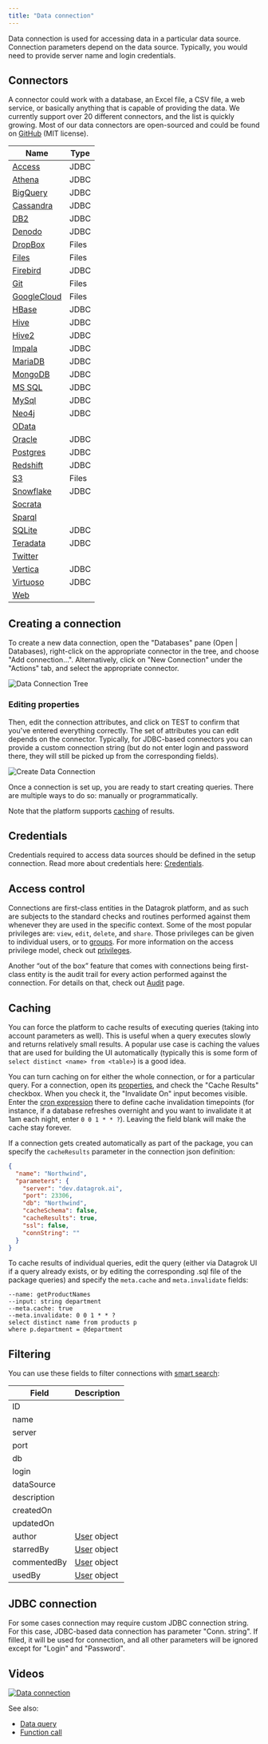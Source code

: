 ```yaml
---
title: "Data connection"
---
```


Data connection is used for accessing data in a particular data source. Connection parameters depend on the data source.
Typically, you would need to provide server name and login credentials.

## Connectors

A connector could work with a database, an Excel file, a CSV file, a web service, or basically anything that is capable
of providing the data. We currently support over 20 different connectors, and the list is quickly growing. Most of our
data connectors are open-sourced and could be found on
[GitHub](https://github.com/datagrok-ai/public/tree/master/connectors) (MIT license).

| Name                                     | Type  |
|------------------------------------------|-------|
| [Access](connectors/access.md)           | JDBC  |
| [Athena](connectors/athena.md)           | JDBC  |
| [BigQuery](connectors/bigquery.md)       | JDBC  |
| [Cassandra](connectors/cassandra.md)     | JDBC  |
| [DB2](connectors/db2.md)                 | JDBC  |
| [Denodo](connectors/denodo.md)           | JDBC  |
| [DropBox](connectors/dropbox.md)         | Files |
| [Files](connectors/files.md)             | Files |
| [Firebird](connectors/firebird.md)       | JDBC  |
| [Git](connectors/git.md)                 | Files |
| [GoogleCloud](connectors/googlecloud.md) | Files |
| [HBase](connectors/hbase.md)             | JDBC  |
| [Hive](connectors/hive.md)               | JDBC  |
| [Hive2](connectors/hive2.md)             | JDBC  |
| [Impala](connectors/impala.md)           | JDBC  |
| [MariaDB](connectors/mariadb.md)         | JDBC  |
| [MongoDB](connectors/mongodb.md)         | JDBC  |
| [MS SQL](connectors/mssql.md)            | JDBC  |
| [MySql](connectors/mysql.md)             | JDBC  |
| [Neo4j](connectors/neo4j.md)             | JDBC  |
| [OData](connectors/odata.md)             |       |
| [Oracle](connectors/oracle.md)           | JDBC  |
| [Postgres](connectors/postgres.md)       | JDBC  |
| [Redshift](connectors/redshift.md)       | JDBC  |
| [S3](connectors/s3.md)                   | Files |
| [Snowflake](connectors/snowflake.md)     | JDBC  |
| [Socrata](connectors/socrata.md)         |       |
| [Sparql](connectors/sparql.md)           |       |
| [SQLite](connectors/sqlite.md)           | JDBC  |
| [Teradata](connectors/teradata.md)       | JDBC  |
| [Twitter](connectors/twitter.md)         |       |
| [Vertica](connectors/vertica.md)         | JDBC  |
| [Virtuoso](connectors/virtuoso.md)       | JDBC  |
| [Web](connectors/web.md)                 |       |

## Creating a connection

To create a new data connection, open the "Databases" pane (Open | Databases), right-click on the appropriate connector
in the tree, and choose "Add connection...". Alternatively, click on "New Connection" under the
"Actions" tab, and select the appropriate connector.

![Data Connection Tree](data-connection-tree.png)

### Editing properties

Then, edit the connection attributes, and click on TEST to confirm that you've entered everything correctly. The set of
attributes you can edit depends on the connector. Typically, for JDBC-based connectors you can provide a custom
connection string (but do not enter login and password there, they will still be picked up from the corresponding
fields).

![Create Data Connection](data-connection-create.png)

Once a connection is set up, you are ready to start creating queries. There are multiple ways to do so: manually or
programmatically.

Note that the platform supports [caching](#caching) of results.

## Credentials

Credentials required to access data sources should be defined in the setup connection.
Read more about credentials here: [Credentials](data-connection-credentials.md).

## Access control

Connections are first-class entities in the Datagrok platform, and as such are subjects to the standard checks and
routines performed against them whenever they are used in the specific context. Some of the most popular privileges
are: `view`, `edit`, `delete`, and `share`. Those privileges can be given to individual users, or
to [groups](../govern/group.md). For more information on the access privilege model, check
out [privileges](../govern/security.md#privileges).

Another “out of the box” feature that comes with connections being first-class entity is the audit trail for every
action performed against the connection. For details on that, check out [Audit](../govern/audit.md) page.

## Caching

You can force the platform to cache results of executing queries (taking into account parameters as well). This is
useful when a query executes slowly and returns relatively small results. A popular use case is caching the values that
are used for building the UI automatically
(typically this is some form of `select distinct <name> from <table>`) is a good idea.

You can turn caching on for either the whole connection, or for a particular query. For a connection, open
its [properties](#editing-properties), and check the "Cache Results" checkbox. When you check it, the "Invalidate On"
input becomes visible. Enter the
[cron expression](https://www.freeformatter.com/cron-expression-generator-quartz.html)
there to define cache invalidation timepoints (for instance, if a database refreshes overnight and you want to
invalidate it at 1am each night, enter `0 0 1 * * ?`). Leaving the field blank will make the cache stay forever.

If a connection gets created automatically as part of the package, you can specify the `cacheResults`
parameter in the connection json definition:

```json
{
  "name": "Northwind",
  "parameters": {
    "server": "dev.datagrok.ai",
    "port": 23306,
    "db": "Northwind",
    "cacheSchema": false,
    "cacheResults": true,
    "ssl": false,
    "connString": ""
  }
}
```

To cache results of individual queries, edit the query (either via Datagrok UI if a query already exists, or by editing
the corresponding .sql file of the package queries)
and specify the `meta.cache` and `meta.invalidate` fields:

```Grok Script
--name: getProductNames
--input: string department
--meta.cache: true
--meta.invalidate: 0 0 1 * * ?
select distinct name from products p
where p.department = @department
```

## Filtering

You can use these fields to filter connections with [smart search](../datagrok/smart-search.md):

| Field       | Description                                 |
|-------------|---------------------------------------------|
| ID          |                                             |
| name        |                                             |
| server      |                                             |
| port        |                                             |
| db          |                                             |
| login       |                                             |
| dataSource  |                                             |
| description |                                             |
| createdOn   |                                             |
| updatedOn   |                                             |
| author      | [User](../govern/user.md) object            |
| starredBy   | [User](../govern/user.md) object            |
| commentedBy | [User](../govern/user.md) object            |
| usedBy      | [User](../govern/user.md) object            |

## JDBC connection

For some cases connection may require custom JDBC connection string. For this case, JDBC-based data connection has
parameter "Conn. string". If filled, it will be used for connection, and all other parameters will be ignored except
for "Login" and "Password".

## Videos

[![Data connection](../uploads/youtube/data_access.png "Open on Youtube")](https://www.youtube.com/watch?v=dKrCk38A1m8\&t=1048s)

See also:

* [Data query](data-query.md)
* [Function call](../datagrok/functions/function-call.md)
